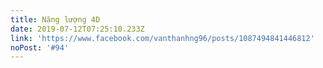 ```yaml
---
title: Năng lượng 4D
date: 2019-07-12T07:25:10.233Z
link: 'https://www.facebook.com/vanthanhng96/posts/1087494841446812'
noPost: '#94'
---
```



